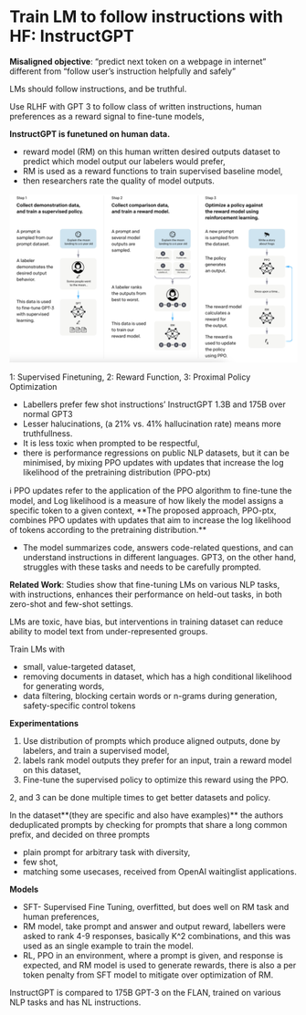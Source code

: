# Train LM to follow instructions with HF: InstructGPT

**Misaligned objective**: “predict next token on a webpage in internet” different from “follow user’s instruction helpfully and safely”

LMs should follow instructions, and be truthful.

Use RLHF with GPT 3 to follow class of written instructions, human preferences as a reward signal to fine-tune models,

**InstructGPT is funetuned on human data.**

- reward model (RM) on this human written desired outputs dataset to predict which model output our labelers would prefer,
- RM is used as a reward functions to train supervised baseline model,
- then researchers rate the quality of model outputs.

![Untitled](./InstructGPTImage/system.png)

1: Supervised Finetuning, 2: Reward Function, 3: Proximal Policy Optimization

- Labellers prefer few shot instructions’ InstructGPT 1.3B and 175B over normal GPT3
- Lesser halucinations,  (a 21% vs. 41% hallucination rate) means more truthfullness.
- It is less toxic when prompted to be respectful,
- there is performance regressions on public NLP datasets, but it can be minimised, by mixing PPO updates with updates that increase the log likelihood of the pretraining distribution (PPO-ptx)

<aside>
ℹ️ PPO updates refer to the application of the PPO algorithm to fine-tune the model, and Log likelihood is a measure of how likely the model assigns a specific token to a given context, **The proposed approach, PPO-ptx, combines PPO updates with updates that aim to increase the log likelihood of tokens according to the pretraining distribution.**

</aside>

- The model summarizes code, answers code-related questions, and can understand instructions in different languages. GPT3, on the other hand, struggles with these tasks and needs to be carefully prompted.

**Related Work**: Studies show that fine-tuning LMs on various NLP tasks, with instructions, enhances their performance on held-out tasks, in both zero-shot and few-shot settings.

LMs are toxic, have bias, but interventions in training dataset can reduce ability to model text from under-represented groups.

Train LMs with

- small, value-targeted dataset,
- removing documents in dataset, which has a high conditional likelihood for generating words,
- data filtering, blocking certain words or n-grams during generation, safety-specific control tokens

**Experimentations**

1. Use distribution of prompts which produce aligned outputs, done by labelers, and train a supervised model,
2. labels rank model outputs they prefer for an input, train a reward model on this dataset,
3. Fine-tune the supervised policy to optimize this reward using the PPO. 

2, and 3 can be done multiple times to get better datasets and policy.

In the dataset**(they are specific and also have examples)** the authors deduplicated prompts by checking for prompts that share a long common prefix, and decided on three prompts

- plain prompt for arbitrary task with diversity,
- few shot,
- matching some usecases, received from OpenAI waitinglist applications.

**Models**

- SFT- Supervised Fine Tuning, overfitted, but does well on RM task and human preferences,
- RM model, take prompt and answer and output reward, labellers were asked to rank 4-9 responses, basically K^2 combinations, and this was used as an single example to train the model.
- RL, PPO in an environment, where a prompt is given, and response is expected, and RM model is used to generate rewards, there is also a per token penalty from SFT model to mitigate over optimization of RM.

InstructGPT is compared to 175B GPT-3 on the FLAN, trained on various NLP tasks and has NL instructions.
